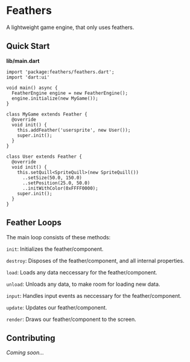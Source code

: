 # Feathers

A lightweight game engine, that only uses feathers.

## Quick Start

**lib/main.dart**
```
import 'package:feathers/feathers.dart';
import 'dart:ui'

void main() async {
  FeatherEngine engine = new FeatherEngine();
  engine.initialize(new MyGame());
}

class MyGame extends Feather {
  @override
  void init() {
    this.addFeather('usersprite', new User());
    super.init();
  }
}

class User extends Feather {
  @override
  void init() {
    this.setQuill<SpriteQuill>(new SpriteQuill())
      ..setSize(50.0, 150.0)
      ..setPosition(25.0, 50.0)
      ..initWithColor(0xFFFF0000);
    super.init();
  }
}
```
## Feather Loops

The main loop consists of these methods:

`init`: Initializes the feather/component.

`destroy`: Disposes of the feather/component, and all internal properties.

`load`: Loads any data neccessary for the feather/component.

`unload`: Unloads any data, to make room for loading new data.

`input`: Handles input events as neccessary for the feather/component.

`update`: Updates our feather/component.

`render`: Draws our feather/component to the screen.

## Contributing

_Coming soon..._
